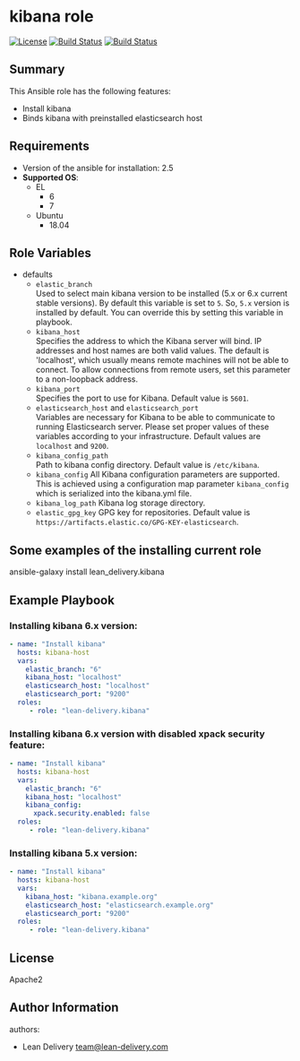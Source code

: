 kibana role
=========
[![License](https://img.shields.io/badge/license-Apache-green.svg?style=flat)](https://raw.githubusercontent.com/lean-delivery/ansible-role-kibana/master/LICENSE)
[![Build Status](https://travis-ci.org/lean-delivery/ansible-role-kibana.svg?branch=master)](https://travis-ci.org/lean-delivery/ansible-role-kibana)
[![Build Status](https://gitlab.com/lean-delivery/ansible-role-kibana/badges/master/build.svg)](https://gitlab.com/lean-delivery/ansible-role-kibana)

## Summary

This Ansible role has the following features:

 - Install kibana
 - Binds kibana with preinstalled elasticsearch host

Requirements
------------

 - Version of the ansible for installation: 2.5
 - **Supported OS**:  
   - EL
     - 6
     - 7
   - Ubuntu
     - 18.04

## Role Variables

- defaults
  - `elastic_branch`  
  Used to select main kibana version to be installed (5.x or 6.x current stable versions). By default this variable is set to `5`. So, `5.x` version is installed by default. You can override this by setting this variable in playbook.
  - `kibana_host`  
  Specifies the address to which the Kibana server will bind. IP addresses and host names are both valid values. The default is 'localhost', which usually means remote machines will not be able to connect. To allow connections from remote users, set this parameter to a non-loopback address.
  - `kibana_port`  
  Specifies the port to use for Kibana. Default value is `5601`.
  - `elasticsearch_host` and `elasticsearch_port`  
  Variables are necessary for Kibana to be able to communicate to running Elasticsearch server. Please set proper values of these variables according to your infrastructure. Default values are `localhost` and `9200`.
  - `kibana_config_path`  
  Path to kibana config directory. Default value is `/etc/kibana`.
  - `kibana_config`
  All Kibana configuration parameters are supported. This is achieved using a configuration map parameter `kibana_config` which is serialized into the kibana.yml file.
  - `kibana_log_path`
  Kibana log storage directory.
  - `elastic_gpg_key`
  GPG key for repositories. Default value is `https://artifacts.elastic.co/GPG-KEY-elasticsearch`.

## Some examples of the installing current role

ansible-galaxy install lean_delivery.kibana

Example Playbook
----------------

### Installing kibana 6.x version:
```yaml
- name: "Install kibana"
  hosts: kibana-host
  vars:
    elastic_branch: "6"
    kibana_host: "localhost"
    elasticsearch_host: "localhost"
    elasticsearch_port: "9200"
  roles:
     - role: "lean-delivery.kibana"
```

### Installing kibana 6.x version with disabled xpack security feature:
```yaml
- name: "Install kibana"
  hosts: kibana-host
  vars:
    elastic_branch: "6"
    kibana_host: "localhost"
    kibana_config:
      xpack.security.enabled: false
  roles:
     - role: "lean-delivery.kibana"
```

### Installing kibana 5.x version:
```yaml
- name: "Install kibana"
  hosts: kibana-host
  vars:
    kibana_host: "kibana.example.org"
    elasticsearch_host: "elasticsearch.example.org"
    elasticsearch_port: "9200"
  roles:
     - role: "lean-delivery.kibana"
```

License
-------

Apache2

Author Information
------------------

authors:
  - Lean Delivery <team@lean-delivery.com>